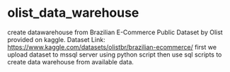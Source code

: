 # olist_data_warehouse
create datawarehouse from Brazilian E-Commerce Public Dataset by Olist provided on kaggle.
Dataset Link: https://www.kaggle.com/datasets/olistbr/brazilian-ecommerce/
first we upload dataset to mssql server using python script then use sql scripts to create data warehouse from available data.

